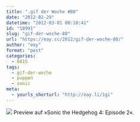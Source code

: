 ```yaml
---
title: ".gif der Woche #80"
date: "2012-02-29"
datetime: "2012-03-01 00:18:41"
id: "18991"
slug: "gif-der-woche-80"
url: "https://eay.cc/2012/gif-der-woche-80/"
author: "eay"
format: "post"
categories:
  - 0815
tags:
  - gif-der-woche
  - puppen
  - sonic
meta:
  - yourls_shorturl: "http://eay.li/1gi"
---
```


![](https://eay.cc/uploads/2012/sonicpuppet.gif) Preview auf »Sonic the Hedgehog 4: Episode 2«.
